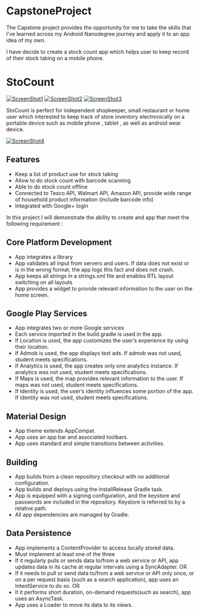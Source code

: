 # CapstoneProject 

The Capstone project provides the opportunity for me to take the skills that I've learned across my Android Nanodegree journey and apply it to an app idea of my own.

I have decide to create a stock count app which helps user to keep record of their stock taking on a
mobile phone.

# StoCount

[![ScreenShot1](https://raw.githubusercontent.com/theeheng/CapstoneProject/master/demo1.gif)](https://www.youtube.com/watch?v=CwHSMMj_XHY)
[![ScreenShot2](https://raw.githubusercontent.com/theeheng/CapstoneProject/master/demo2.gif)](https://www.youtube.com/watch?v=CwHSMMj_XHY)
[![ScreenShot3](https://raw.githubusercontent.com/theeheng/CapstoneProject/master/demo3.gif)](https://www.youtube.com/watch?v=CwHSMMj_XHY)

StoCount is perfect for independent shopkeeper, small restaurant or home user which interested
to keep track of store inventory electronically on a portable device such as mobile phone ,
tablet , as well as android wear device.

[![ScreenShot4](https://raw.githubusercontent.com/theeheng/CapstoneProject/master/demo4.gif)](https://www.youtube.com/watch?v=PMgvn8dESqk)

Features
---------

- Keep a list of product use for stock taking
- Allow to do stock count with barcode scanning
- Able to do stock count offline
- Connected to Tesco API, Walmart API, Amazon API, provide wide range of household product information (include barcode info)
- Integrated with Google+ login

In this project I will demonstrate the ability to create and app that meet the following requirement :

Core Platform Development
--------------------------

- App integrates a library
- App validates all input from servers and users. If data does not exist or is in the wrong format, the app logs this fact and does not crash.
- App keeps all strings in a strings.xml file and enables RTL layout switching on all layouts
- App provides a widget to provide relevant information to the user on the home screen.

	
Google Play Services
---------------------

- App integrates two or more Google services
- Each service imported in the build.gradle is used in the app.
- If Location is used, the app customizes the user’s experience by using their location.
- If Admob is used, the app displays test ads. If admob was not used, student meets specifications.
- If Analytics is used, the app creates only one analytics instance. If analytics was not used, student meets specifications.
- If Maps is used, the map provides relevant information to the user. If maps was not used, student meets specifications.
- If Identity is used, the user’s identity influences some portion of the app. If identity was not used, student meets specifications.

	
Material Design
----------------

- App theme extends AppCompat.
- App uses an app bar and associated toolbars.
- App uses standard and simple transitions between activities.

	
Building
---------

- App builds from a clean repository checkout with no additional configuration.
- App builds and deploys using the installRelease Gradle task.
- App is equipped with a signing configuration, and the keystore and passwords are included in the repository. Keystore is referred to by a relative path.
- All app dependencies are managed by Gradle.

	
Data Persistence
-----------------

- App implements a ContentProvider to access locally stored data.
- Must implement at least one of the three
- If it regularly pulls or sends data to/from a web service or API, app updates data in its cache at regular intervals using a SyncAdapter.
OR
- If it needs to pull or send data to/from a web service or API only once, or on a per request basis (such as a search application), app uses an IntentService to do so.
OR
- It it performs short duration, on-demand requests(such as search), app uses an AsyncTask.
- App uses a Loader to move its data to its views.


